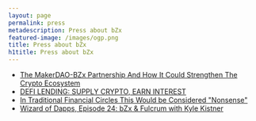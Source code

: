 ```yaml
---
layout: page
permalink: press
metadescription: Press about bZx
featured-image: /images/ogp.png
title: Press about bZx
h1title: Press about bZx
---
```


- [The MakerDAO-BZx Partnership And How It Could Strengthen The Crypto Ecosystem](https://www.investinblockchain.com/makerdao-bzx-partnership/)
- [DEFI LENDING: SUPPLY CRYPTO, EARN INTEREST](https://nuggetsnews.com.au/defi-lending-supply-crypto-earn-interest/)
- [In Traditional Financial Circles This Would be Considered "Nonsense"](https://thedefiant.substack.com/p/in-traditional-financial-circles)
- [Wizard of Dapps, Episode 24: bZx & Fulcrum with Kyle Kistner](https://anchor.fm/wizardofdapps/episodes/Episode-24-bZx--Fulcrum-with-Kyle-Kristner-e8rage)
